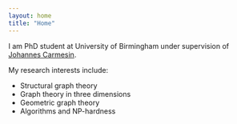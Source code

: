 ```yaml
---
layout: home
title: "Home"
---
```


I am PhD student at University of Birmingham under supervision of <a href="https://web.mat.bham.ac.uk/J.Carmesin/">Johannes Carmesin</a>.

My research interests include:
<ul>
	<li> Structural graph theory </li>
	<li> Graph theory in three dimensions </li>
	<li> Geometric graph theory </li>
	<li> Algorithms and NP-hardness </li>
</ul>